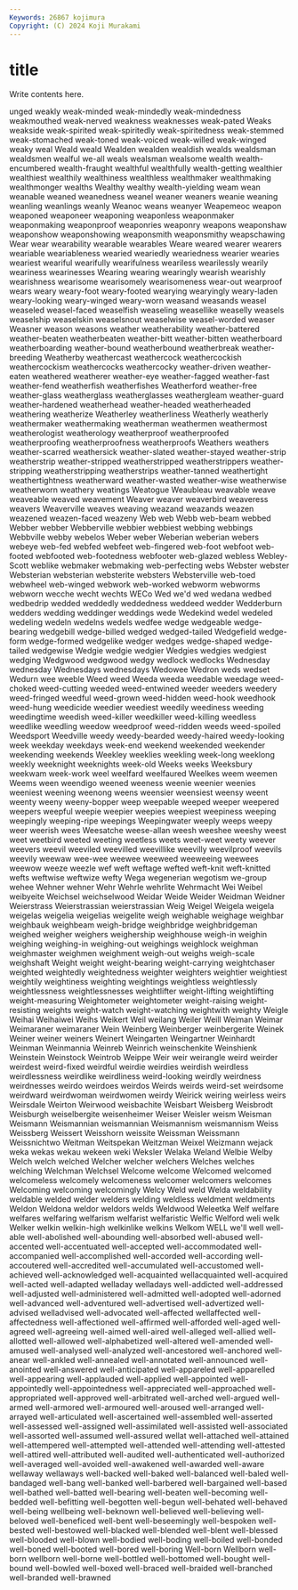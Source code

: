```yaml
---
Keywords: 26867 kojimura
Copyright: (C) 2024 Koji Murakami
---
```


# title

Write contents here.



unged weakly weak-minded weak-mindedly weak-mindedness
weakmouthed weak-nerved weakness weaknesses weak-pated Weaks weakside weak-spirited weak-spiritedly weak-spiritedness
weak-stemmed weak-stomached weak-toned weak-voiced weak-willed weak-winged weaky weal Weald weald
Wealden wealden wealdish wealds wealdsman wealdsmen wealful we-all weals wealsman
wealsome wealth wealth-encumbered wealth-fraught wealthful wealthfully wealth-getting wealthier wealthiest wealthily
wealthiness wealthless wealthmaker wealthmaking wealthmonger wealths Wealthy wealthy wealth-yielding weam
wean weanable weaned weanedness weanel weaner weaners weanie weaning weanling
weanlings weanly Weanoc weans weanyer Weapemeoc weapon weaponed weaponeer weaponing
weaponless weaponmaker weaponmaking weaponproof weaponries weaponry weapons weaponshaw weaponshow weaponshowing
weaponsmith weaponsmithy weapschawing Wear wear wearability wearable wearables Weare weared
wearer wearers weariable weariableness wearied weariedly weariedness wearier wearies weariest
weariful wearifully wearifulness weariless wearilessly wearily weariness wearinesses Wearing wearing
wearingly wearish wearishly wearishness wearisome wearisomely wearisomeness wear-out wearproof wears
weary weary-foot weary-footed wearying wearyingly weary-laden weary-looking weary-winged weary-worn weasand
weasands weasel weaseled weasel-faced weaselfish weaseling weasellike weaselly weasels weaselship
weaselskin weaselsnout weaselwise weasel-worded weaser Weasner weason weasons weather weatherability
weather-battered weather-beaten weatherbeaten weather-bitt weather-bitten weatherboard weatherboarding weather-bound weatherbound weatherbreak
weather-breeding Weatherby weathercast weathercock weathercockish weathercockism weathercocks weathercocky weather-driven weather-eaten
weathered weatherer weather-eye weather-fagged weather-fast weather-fend weatherfish weatherfishes Weatherford weather-free
weather-glass weatherglass weatherglasses weathergleam weather-guard weather-hardened weatherhead weather-headed weatherheaded weathering
weatherize Weatherley weatherliness Weatherly weatherly weathermaker weathermaking weatherman weathermen weathermost
weatherologist weatherology weatherproof weatherproofed weatherproofing weatherproofness weatherproofs Weathers weathers weather-scarred
weathersick weather-slated weather-stayed weather-strip weatherstrip weather-stripped weatherstripped weatherstrippers weather-stripping weatherstripping
weatherstrips weather-tanned weathertight weathertightness weatherward weather-wasted weather-wise weatherwise weatherworn weathery
weatings Weatogue Weaubleau weavable weave weaveable weaved weavement Weaver weaver
weaverbird weaveress weavers Weaverville weaves weaving weazand weazands weazen weazened
weazen-faced weazeny Web web Webb web-beam webbed Webber webber Webberville
webbier webbiest webbing webbings Webbville webby webelos Weber weber Weberian
weberian webers webeye web-fed webfed webfeet web-fingered web-foot webfoot web-footed
webfooted web-footedness webfooter web-glazed webless Webley-Scott weblike webmaker webmaking web-perfecting
webs Webster webster Websterian websterian websterite websters Websterville web-toed webwheel
web-winged webwork web-worked webworm webworms webworn wecche wecht wechts WECo
Wed we'd wed wedana wedbed wedbedrip wedded weddedly weddedness weddeed
wedder Wedderburn wedders wedding weddinger weddings wede Wedekind wedel wedeled
wedeling wedeln wedelns wedels wedfee wedge wedgeable wedge-bearing wedgebill wedge-billed
wedged wedged-tailed Wedgefield wedge-form wedge-formed wedgelike wedger wedges wedge-shaped wedge-tailed
wedgewise Wedgie wedgie wedgier Wedgies wedgies wedgiest wedging Wedgwood wedgwood
wedgy wedlock wedlocks Wednesday wednesday Wednesdays wednesdays Wedowee Wedron weds
wedset Wedurn wee weeble Weed weed Weeda weeda weedable weedage
weed-choked weed-cutting weeded weed-entwined weeder weeders weedery weed-fringed weedful weed-grown
weed-hidden weed-hook weedhook weed-hung weedicide weedier weediest weedily weediness weeding
weedingtime weedish weed-killer weedkiller weed-killing weedless weedlike weedling weedow weedproof
weed-ridden weeds weed-spoiled Weedsport Weedville weedy weedy-bearded weedy-haired weedy-looking week
weekday weekdays week-end weekend weekended weekender weekending weekends Weekley weeklies
weekling week-long weeklong weekly weeknight weeknights week-old Weeks weeks Weeksbury
weekwam week-work weel weelfard weelfaured Weelkes weem weemen Weems ween
weendigo weened weeness weenie weenier weenies weeniest weening weenong weens
weensier weensiest weensy weent weenty weeny weeny-bopper weep weepable weeped
weeper weepered weepers weepful weepie weepier weepies weepiest weepiness weeping
weepingly weeping-ripe weepings Weepingwater weeply weeps weepy weer weerish wees
Weesatche weese-allan weesh weeshee weeshy weest weet weetbird weeted weeting
weetless weets weet-weet weety weever weevers weevil weeviled weevilled weevillike
weevilly weevilproof weevils weevily weewaw wee-wee weewee weeweed weeweeing weewees
weewow weeze weezle wef weft weftage wefted weft-knit weft-knitted wefts
weftwise weftwize wefty Wega wegenerian wegotism we-group wehee Wehner wehner
Wehr Wehrle wehrlite Wehrmacht Wei Weibel weibyeite Weichsel weichselwood Weidar
Weide Weider Weidman Weidner Weierstrass Weierstrassian weierstrassian Weig Weigel Weigela
weigela weigelas weigelia weigelias weigelite weigh weighable weighage weighbar weighbauk
weighbeam weigh-bridge weighbridge weighbridgeman weighed weigher weighers weighership weighhouse weigh-in
weighin weighing weighing-in weighing-out weighings weighlock weighman weighmaster weighmen weighment
weigh-out weighs weigh-scale weighshaft Weight weight weight-bearing weight-carrying weightchaser weighted
weightedly weightedness weighter weighters weightier weightiest weightily weightiness weighting weightings
weightless weightlessly weightlessness weightlessnesses weightlifter weight-lifting weightlifting weight-measuring Weightometer weightometer
weight-raising weight-resisting weights weight-watch weight-watching weightwith weighty Weigle Weihai Weihaiwei
Weihs Weikert Weil weilang Weiler Weill Weiman Weimar Weimaraner weimaraner
Wein Weinberg Weinberger weinbergerite Weinek Weiner weiner weiners Weinert Weingarten
Weingartner Weinhardt Weinman Weinmannia Weinreb Weinrich weinschenkite Weinshienk Weinstein Weinstock
Weintrob Weippe Weir weir weirangle weird weirder weirdest weird-fixed weirdful
weirdie weirdies weirdish weirdless weirdlessness weirdlike weirdliness weird-looking weirdly weirdness
weirdnesses weirdo weirdoes weirdos Weirds weirds weird-set weirdsome weirdward weirdwoman
weirdwomen weirdy Weirick weiring weirless weirs Weirsdale Weirton Weirwood weisbachite
Weisbart Weisberg Weisbrodt Weisburgh weiselbergite weisenheimer Weiser Weisler weism Weisman
Weismann Weismannian weismannian Weismannism weismannism Weiss Weissberg Weissert Weisshorn weissite
Weissman Weissmann Weissnichtwo Weitman Weitspekan Weitzman Weixel Weizmann wejack weka
wekas wekau wekeen weki Weksler Welaka Weland Welbie Welby Welch
welch welched Welcher welcher welchers Welches welches welching Welchman Welchsel
Welcome welcome Welcomed welcomed welcomeless welcomely welcomeness welcomer welcomers welcomes
Welcoming welcoming welcomingly Welcy Weld weld Welda weldability weldable welded
welder welders welding weldless weldment weldments Weldon Weldona weldor weldors
welds Weldwood Weleetka Welf welfare welfares welfaring welfarism welfarist welfaristic
Welfic Welford weli welk Welker welkin welkin-high welkinlike welkins Welkom
WELL we'll well well-able well-abolished well-abounding well-absorbed well-abused well-accented well-accentuated
well-accepted well-accommodated well-accompanied well-accomplished well-accorded well-according well-accoutered well-accredited well-accumulated well-accustomed
well-achieved well-acknowledged well-acquainted wellacquainted well-acquired well-acted well-adapted welladay welladays well-addicted
well-addressed well-adjusted well-administered well-admitted well-adopted well-adorned well-advanced well-adventured well-advertised well-advertized
well-advised welladvised well-advocated well-affected wellaffected well-affectedness well-affectioned well-affirmed well-afforded well-aged
well-agreed well-agreeing well-aimed well-aired well-alleged well-allied well-allotted well-allowed well-alphabetized well-altered
well-amended well-amused well-analysed well-analyzed well-ancestored well-anchored well-anear well-ankled well-annealed well-annotated
well-announced well-anointed well-answered well-anticipated well-appareled well-apparelled well-appearing well-applauded well-applied well-appointed
well-appointedly well-appointedness well-appreciated well-approached well-appropriated well-approved well-arbitrated well-arched well-argued well-armed
well-armored well-armoured well-aroused well-arranged well-arrayed well-articulated well-ascertained well-assembled well-asserted well-assessed
well-assigned well-assimilated well-assisted well-associated well-assorted well-assumed well-assured wellat well-attached well-attained
well-attempered well-attempted well-attended well-attending well-attested well-attired well-attributed well-audited well-authenticated well-authorized
well-averaged well-avoided well-awakened well-awarded well-aware wellaway wellaways well-backed well-baked well-balanced
well-baled well-bandaged well-bang well-banked well-barbered well-bargained well-based well-bathed well-batted well-bearing
well-beaten well-becoming well-bedded well-befitting well-begotten well-begun well-behated well-behaved well-being wellbeing
well-beknown well-believed well-believing well-beloved well-beneficed well-bent well-beseemingly well-bespoken well-bested well-bestowed
well-blacked well-blended well-blent well-blessed well-blooded well-blown well-bodied well-boding well-boiled well-bonded
well-boned well-booted well-bored well-boring Well-born Wellborn well-born wellborn well-borne well-bottled
well-bottomed well-bought well-bound well-bowled well-boxed well-braced well-braided well-branched well-branded well-brawned
